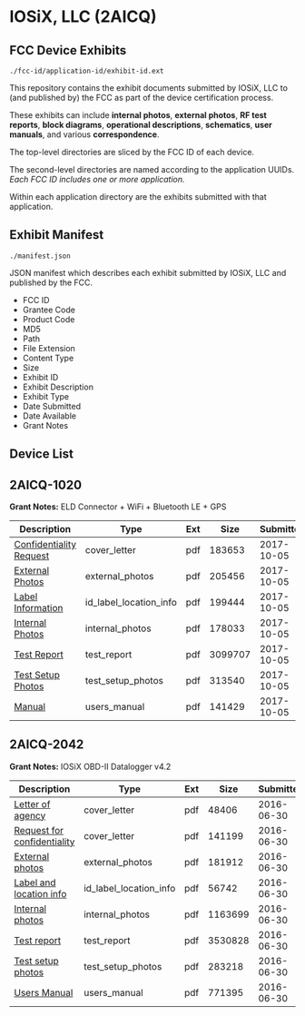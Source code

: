 # IOSiX, LLC (2AICQ)
## FCC Device Exhibits

```
./fcc-id/application-id/exhibit-id.ext
```

This repository contains the exhibit documents submitted by IOSiX, LLC to (and published by) the FCC as part of the device certification process.

These exhibits can include **internal photos**, **external photos**, **RF test reports**, **block diagrams**, **operational descriptions**, **schematics**, **user manuals**, and various **correspondence**.

The top-level directories are sliced by the FCC ID of each device.

The second-level directories are named according to the application UUIDs. *Each FCC ID includes one or more application.*

Within each application directory are the exhibits submitted with that application. 

## Exhibit Manifest

```
./manifest.json
```

JSON manifest which describes each exhibit submitted by IOSiX, LLC and published by the FCC.

- FCC ID
- Grantee Code
- Product Code
- MD5
- Path
- File Extension
- Content Type
- Size
- Exhibit ID
- Exhibit Description
- Exhibit Type
- Date Submitted
- Date Available
- Grant Notes

## Device List
## 2AICQ-1020
**Grant Notes:** ELD Connector + WiFi + Bluetooth LE + GPS

| Description | Type | Ext | Size | Submitted | Available |
| ----------- | ---- | --- | ---- | --------- | --------- |
| [Confidentiality Request](2AICQ-1020/87cb39b67d061f7fa8691705a4d05a4a/3593822.pdf) | cover_letter | pdf | 183653 | 2017-10-05 | 2017-10-05 |
| [External Photos](2AICQ-1020/87cb39b67d061f7fa8691705a4d05a4a/3593819.pdf) | external_photos | pdf | 205456 | 2017-10-05 | 2017-10-05 |
| [Label Information](2AICQ-1020/87cb39b67d061f7fa8691705a4d05a4a/3593825.pdf) | id_label_location_info | pdf | 199444 | 2017-10-05 | 2017-10-05 |
| [Internal Photos](2AICQ-1020/87cb39b67d061f7fa8691705a4d05a4a/3593827.pdf) | internal_photos | pdf | 178033 | 2017-10-05 | 2017-10-05 |
| [Test Report](2AICQ-1020/87cb39b67d061f7fa8691705a4d05a4a/3593803.pdf) | test_report | pdf | 3099707 | 2017-10-05 | 2017-10-05 |
| [Test Setup Photos](2AICQ-1020/87cb39b67d061f7fa8691705a4d05a4a/3593828.pdf) | test_setup_photos | pdf | 313540 | 2017-10-05 | 2017-10-05 |
| [Manual](2AICQ-1020/87cb39b67d061f7fa8691705a4d05a4a/3593815.pdf) | users_manual | pdf | 141429 | 2017-10-05 | 2017-10-05 |
## 2AICQ-2042
**Grant Notes:** IOSiX OBD-II Datalogger v4.2

| Description | Type | Ext | Size | Submitted | Available |
| ----------- | ---- | --- | ---- | --------- | --------- |
| [Letter of agency](2AICQ-2042/04e6659cee6450a5847b4b22154a2c59/3047126.pdf) | cover_letter | pdf | 48406 | 2016-06-30 | 2016-06-30 |
| [Request for confidentiality](2AICQ-2042/04e6659cee6450a5847b4b22154a2c59/3047127.pdf) | cover_letter | pdf | 141199 | 2016-06-30 | 2016-06-30 |
| [External photos](2AICQ-2042/04e6659cee6450a5847b4b22154a2c59/3047123.pdf) | external_photos | pdf | 181912 | 2016-06-30 | 2016-06-30 |
| [Label and location info](2AICQ-2042/04e6659cee6450a5847b4b22154a2c59/3047125.pdf) | id_label_location_info | pdf | 56742 | 2016-06-30 | 2016-06-30 |
| [Internal photos](2AICQ-2042/04e6659cee6450a5847b4b22154a2c59/3047124.pdf) | internal_photos | pdf | 1163699 | 2016-06-30 | 2016-06-30 |
| [Test report](2AICQ-2042/04e6659cee6450a5847b4b22154a2c59/3047128.pdf) | test_report | pdf | 3530828 | 2016-06-30 | 2016-06-30 |
| [Test setup photos](2AICQ-2042/04e6659cee6450a5847b4b22154a2c59/3047143.pdf) | test_setup_photos | pdf | 283218 | 2016-06-30 | 2016-06-30 |
| [Users Manual](2AICQ-2042/04e6659cee6450a5847b4b22154a2c59/3047129.pdf) | users_manual | pdf | 771395 | 2016-06-30 | 2016-06-30 |
